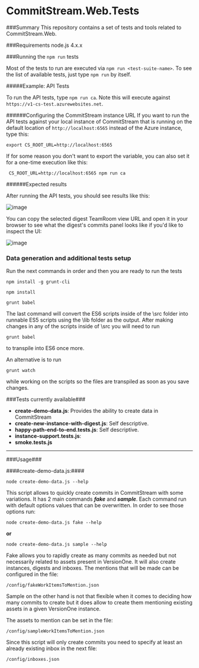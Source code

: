 # CommitStream.Web.Tests

###Summary
This repository contains a set of tests and tools related to CommitStream.Web. 

###Requirements
node.js 4.x.x

###Running the `npm run` tests

Most of the tests to run are executed via `npm run <test-suite-name>`. To see the list of available tests, just type `npm run` by itself.

#####Example: API Tests 

To run the API tests, type `npm run ca`. Note this will execute against `https://v1-cs-test.azurewebsites.net`.

######Configuring the CommitStream instance URL
If you want to run the API tests against your local instance of CommitStream that is running on the default location of `http://localhost:6565` instead of the Azure instance, type this:

`export CS_ROOT_URL=http://localhost:6565`

If for some reason you don't want to export the variable, you can also set it for a one-time execution like this:

` CS_ROOT_URL=http://localhost:6565 npm run ca`

######Expected results

After running the API tests, you should see results like this:

![image](https://cloud.githubusercontent.com/assets/1863005/22264217/2ce6c56c-e245-11e6-84b6-a3422fe431ea.png)

You can copy the selected digest TeamRoom view URL and open it in your browser to see what the digest's commits panel looks like if you'd like to inspect the UI:

![image](https://cloud.githubusercontent.com/assets/1863005/22264310/7467618a-e245-11e6-9d2b-c786d86f696a.png)

### Data generation and additional tests setup
Run the next commands in order and then you are ready to run the tests
```
npm install -g grunt-cli

npm install

grunt babel
```

The last command will convert the ES6 scripts inside of the \src folder into runnable ES5 scripts using the \lib folder as the output.
After making changes in any of the scripts inside of \src you will need to run
```
grunt babel
```
to transpile into ES6 once more.

An alternative is to run
```
grunt watch 
```
while working on the scripts so the files are transpiled as soon as you save changes.

###Tests currently available###
- **create-demo-data.js**: Provides the ability to create data in CommitStream
- **create-new-instance-with-digest.js**: Self descriptive.
- **happy-path-end-to-end.tests.js**: Self descriptive.
- **instance-support.tests.js**:
- **smoke.tests.js**

---
###Usage###

####create-demo-data.js:####
```
node create-demo-data.js --help
``` 

This script allows to quickly create commits in CommitStream with some variations. It has 2 main commands ***fake*** and ***sample***. Each command run with default options values that can be overwritten. In order to see those options run:

```
node create-demo-data.js fake --help
```
   
**or**

```
node create-demo-data.js sample --help
```

Fake allows you to rapidly create as many commits as needed but not necessarily related to assets present in VersionOne. It will also create instances, digests and inboxes.
The mentions that will be made can be configured in the file:

```
/config/fakeWorkItemsToMention.json
```


Sample on the other hand is not that flexible when it comes to deciding how many commits to create but it does allow to create them mentioning existing assets in a given VersionOne instance.

The assets to mention can be set in the file:
```
/config/sampleWorkItemsToMention.json
```
Since this script will only create commits you need to specify at least an already existing inbox in the next file:
```
/config/inboxes.json
```



